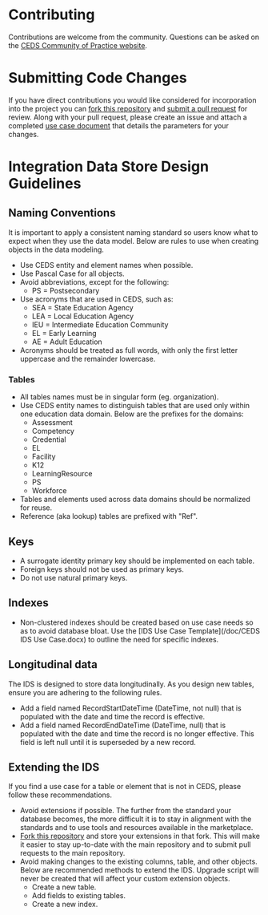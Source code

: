 Contributing
============

Contributions are welcome from the community. Questions can be asked on the
[CEDS Community of Practice website](https://ceds.grads360.org/#program).

# Submitting Code Changes

If you have direct contributions you would like considered for incorporation
into the project you can [fork this repository](https://help.github.com/articles/fork-a-repo/) and
[submit a pull request](https://help.github.com/articles/about-pull-requests/) for review.  Along with your pull request, please
create an issue and attach a completed [use case document](/doc/CEDS%20IDS%20Use%20Case.docx?raw=true) that details the
parameters for your changes.

# Integration Data Store Design Guidelines

## Naming Conventions

It is important to apply a consistent naming standard so users know what to
expect when they use the data model.  Below are rules to use when creating objects
in the data modeling.

* Use CEDS entity and element names when possible.
* Use Pascal Case for all objects.
* Avoid abbreviations, except for the following:
  * PS = Postsecondary
* Use acronyms that are used in CEDS, such as:
  * SEA = State Education Agency
  * LEA = Local Education Agency
  * IEU = Intermediate Education Community
  * EL = Early Learning
  * AE = Adult Education
* Acronyms should be treated as full words, with only the first letter uppercase and the remainder lowercase.

### Tables

* All tables names must be in singular form (eg. organization).
* Use CEDS entity names to distinguish tables that are used only within one education data domain.  Below are the prefixes for the domains:
  * Assessment
  * Competency
  * Credential
  * EL
  * Facility
  * K12
  * LearningResource
  * PS
  * Workforce
* Tables and elements used across data domains should be normalized for reuse.
* Reference (aka lookup) tables are prefixed with "Ref". 

## Keys

* A surrogate identity primary key should be implemented on each table.  
* Foreign keys should not be used as primary keys.
* Do not use natural primary keys.

## Indexes

* Non-clustered indexes should be created based on use case needs so as to avoid database bloat.  Use the [IDS Use Case Template](/doc/CEDS IDS Use Case.docx) to outline the need for specific indexes.

## Longitudinal data

The IDS is designed to store data longitudinally.  As you design new tables, ensure you are adhering to the following rules.

* Add a field named RecordStartDateTime (DateTime, not null) that is populated with the date and time the record is effective.
* Add a field named RecordEndDateTime (DateTime, null) that is populated with the date and time the record is no longer effective.  This field is left null until it is superseded by a new record.

## Extending the IDS

If you find a use case for a table or element that is not in CEDS, please follow these recommendations.

* Avoid extensions if possible.  The further from the standard your database becomes, the more difficult it is to stay in alignment with the standards and to use tools and resources available in the marketplace.  
* [Fork this repository](https://help.github.com/articles/fork-a-repo/) and store your extensions  in that fork.  This will make it easier to stay up-to-date with the main repository and to submit pull requests to the main repository.
* Avoid making changes to the existing columns, table, and other objects.  Below are recommended methods to extend the IDS.  Upgrade script will never be created that will affect your custom extension objects.
  * Create a new table.  
  * Add fields to existing tables.
  * Create a new index.
